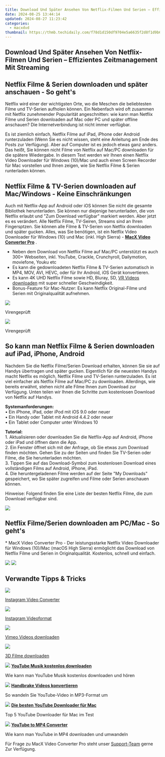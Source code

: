 ```yaml
---
title: Download Und Später Ansehen Von Netflix-Filmen Und Serien – Effizientes Zeitmanagement Mit Streaming
date: 2024-08-25 13:44:14
updated: 2024-08-27 11:23:42
categories:
  - macxdvd
thumbnail: https://thmb.techidaily.com/f78d1d150df9704e5a6635f2d8f1d9b65ffaf1875700edcd569333cc9eed6a06.jpg
---
```


## Download Und Später Ansehen Von Netflix-Filmen Und Serien – Effizientes Zeitmanagement Mit Streaming

## Netflix Filme & Serien downloaden und später anschauen - So geht's

Netflix wird einer der wichtigsten Orte, wo die Meschen die beliebtesten Filme und TV-Serien aufholen können. Ein Nebenfach wird oft zusammen mit Netflix zunehmender Popularität angeschnitten: wie kann man Netflix Filme und Serien downloaden auf Mac oder PC und später offline anschauen? Die Internetverbindung ist nicht immer verfügbar. 

Es ist ziemlich einfach, Netflix Filme auf iPad, iPhone oder Android runterzuladen (Wenn Sie es nicht wissen, steht eine Anleitung am Ende des Posts zur Verfügung). Aber auf Computer ist es jedoch etwas ganz anders. Das heißt, Sie können nicht Filme von Netflix auf Mac/PC downloaden für die spätere Wiedergabe. In diesem Text werden wir Ihnen einen Netflix Video Downloader für Windows (10)/Mac und auch einen Screen Recorder für Mac vorstellen und Ihnen zeigen, wie Sie Netflix Filme & Serien runterladen können. 



## Netflix Filme & TV-Serien downloaden auf Mac/Windows - Keine Einschränkungen

Auch mit Netflix-App auf Android oder iOS können Sie nicht die gesamte Bibliothek herunterladen. Sie können nur diejenige herunterladen, die von Netflix erlaubt und "Zum Download verfügbar" markiert werden. Aber jetzt es es verändert. Alle Netflix Filme, TV-Seiren, Streams sind an Ihren Fingersptzen. Sie können alle Filme & TV-Serien von Netflix downloaden und später gucken. Alles, was Sie benötigen, ist ein Netflix Video Downloader für Windows (10) und Mac (inkl. High Sierra) - [**MacX Video Converter Pro**](https://tools.techidaily.com/macxdvd/products/) . 

* Neben dem Download von Netflix Filme auf Mac/PC unterstützt es auch 300+ Webseiten, inkl. YouTube, Crackle, Crunchyroll, Dailymotion, moviefone, Youku etc
* Es kann die gedownloadeten Netflix Filme & TV-Serien automatisch in MP4, MOV, AVI, HEVC, oder für Ihr Android, iOS Gerät konvertieren.
* Es kann 4K UHD Netflix Filme sowie HD, Bluray, SD, [VR Videos downloaden](https://tools.techidaily.com/macxdvd/products/) mit super schneller Geschwindigkeit.
* Bonus-Feature für Mac-Nutzer: Es kann Netflix Original-Filme und Serien mit Originalqualität aufnehmen.

[![](https://www.macxdvd.com/tutorial-de/howto_image/free_down_win_de_2.png)](https://tools.techidaily.com/macxdvd/products/) 

Virengeprüft

[![](https://www.macxdvd.com/tutorial-de/howto_image/free_down_de_2.png)](https://tools.techidaily.com/macxdvd/products/) 

Virengeprüft



## So kann man Netflix Filme & Serien downloaden auf iPad, iPhone, Android

Nachdem Sie die Netflix Filme/Serien Download erhalten, können Sie sie auf Handys übertragen und später gucken. Eigentlich für die neuesten Handys macht Netflix es möglich, Netflix Filme und TV-Serien runterzuladen. Es ist viel einfacher als Netflix Filme auf Mac/PC zu downloaden. Allerdings, wie bereits erwähnt, stehen nicht alle Filme Ihnen zum Download zur Verfügung. Unten teilen wir Ihnen die Schritte zum kostenlosen Download von Netflix auf Handys.

**Systemanforderungen:**  
 • Ein iPhone, iPad, oder iPod mit iOS 9.0 oder neuer  
 • Ein Handy oder Tablet mit Android 4.4.2 oder neuer  
 • Ein Tablet oder Computer unter Windows 10 

**Tutorial:**  
 1\. Aktualisieren oder downloaden Sie die Netflix-App auf Android, iPhone oder iPad und öffnen dann die App.   
 2\. Ein Fenster öffnet sich mit der Anfrage, ob Sie etwas zum Download finden möchten. Gehen Sie zu der Seiten und finden Sie TV-Serien oder Filme, die Sie herunterladen möchten.   
 3\. Tippen Sie auf das Download-Symbol zum kostenlosen Download eines vollständigen Films auf Android, iPhone, iPad.  
 4\. Die heruntergeladenen Filme werden auf der Seite "My Downloads" gespeichert, wo Sie später zugreifen und Filme oder Serien anschauen können. 



Hinweise: Folgend finden Sie eine Liste der besten Netflix Filme, die zum Download verfügbar sind.



![](https://www.macxdvd.com/tutorial-de/howto_image/bluray.png) 

## Netflix Filme/Serien downloaden am PC/Mac - So geht's

\* MacX Video Converter Pro - Der leistungsstarke Netflix Video Downloader für Windows (10)/Mac (macOS High Sierra) ermöglicht das Download von Netflix Filme und Serien in Originalqualität. Kostenlos, schnell und einfach.  

[![](https://www.macxdvd.com/tutorial-de/howto_image/winx-de.png)](https://tools.techidaily.com/macxdvd/products/) [![](https://www.macxdvd.com/tutorial-de/howto_image/macx-de.png)](https://tools.techidaily.com/macxdvd/products/) 



## Verwandte Tipps & Tricks

![](https://www.macxdvd.com/tutorial-de/howto_image/youtube1.jpg) 

[Instagram Video Converter](https://tools.techidaily.com/macxdvd/products/)

![](https://www.macxdvd.com/tutorial-de/howto_image/youtube2.jpg) 

[Instagram Videoformat](https://tools.techidaily.com/macxdvd/products/)

![](https://www.macxdvd.com/tutorial-de/howto_image/youtube3.jpg) 

[Vimeo Videos downloaden](https://tools.techidaily.com/macxdvd/products/)

![](https://www.macxdvd.com/tutorial-de/howto_image/youtube4.jpg) 

[3D Filme downloaden](https://tools.techidaily.com/macxdvd/products/) 

![](https://www.macxdvd.com/tutorial-de/../seoimage/link_icon_blue.png) **[YouTube Musik kostenlos downloaden](https://tools.techidaily.com/macxdvd/products/)** 

Wie kann man YouTube Musik kostenlos downloaden und hören

![](https://www.macxdvd.com/tutorial-de/../seoimage/link_icon_blue.png) **[Handbrake Videos konvertieren](https://tools.techidaily.com/macxdvd/products/)** 

So wandeln Sie YouTube-Video in MP3-Format um

![](https://www.macxdvd.com/tutorial-de/../seoimage/link_icon_blue.png) **[Die besten YouTube Downloader für Mac](https://tools.techidaily.com/macxdvd/products/)** 

Top 5 YouTube Downloader für Mac im Test

![](https://www.macxdvd.com/tutorial-de/../seoimage/link_icon_blue.png) **[YouTube to MP4 Converter](https://tools.techidaily.com/macxdvd/products/)** 

Wie kann man YouTube in MP4 downloaden und umwandeln



Für Frage zu MacX Video Converter Pro steht unser [Support-Team](https://tools.techidaily.com/macxdvd/products/) gerne Zur Verfügung.

<ins class="adsbygoogle"
     style="display:block"
     data-ad-format="autorelaxed"
     data-ad-client="ca-pub-7571918770474297"
     data-ad-slot="1223367746"></ins>



<ins class="adsbygoogle"
     style="display:block"
     data-ad-client="ca-pub-7571918770474297"
     data-ad-slot="8358498916"
     data-ad-format="auto"
     data-full-width-responsive="true"></ins>
